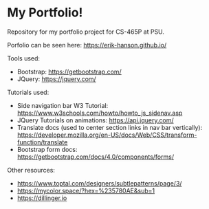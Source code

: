 # My Portfolio!

Repository for my portfolio project for CS-465P at PSU.

Porfolio can be seen here:  https://erik-hanson.github.io/

Tools used:

  - Bootstrap: https://getbootstrap.com/
  - JQuery: https://jquery.com/
  
Tutorials used:

 - Side navigation bar W3 Tutorial: https://www.w3schools.com/howto/howto_js_sidenav.asp
 - JQuery Tutorials on animations: https://api.jquery.com/
 - Translate docs (used to center section links in nav bar vertically): https://developer.mozilla.org/en-US/docs/Web/CSS/transform-function/translate
 - Bootstrap form docs: https://getbootstrap.com/docs/4.0/components/forms/

Other resources:

 - https://www.toptal.com/designers/subtlepatterns/page/3/
 - https://mycolor.space/?hex=%235780AE&sub=1
 - https://dillinger.io
 